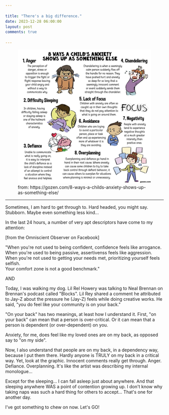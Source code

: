 ```yaml
---

title: "There's a big difference."
date: 2023-12-28 06:00:00
layout: post
comments: true

---
```


<figure>
 <img src="/images/8WaysAnxiety.jpeg" alt="oh my, this is me">
 <figcaption>from: https://gozen.com/8-ways-a-childs-anxiety-shows-up-as-something-else/</figcaption>
</figure>

--- 


Sometimes, I am hard to get through to. Hard headed, you might say. Stubborn. Maybe even something less kind...

In the last 24 hours, a number of very apt descriptors have come to my attention:

[from the Omniscient Observer on Facebook]

"When you're not used to being confident, confidence feels like arrogance.<br />
When you're used to being passive, assertivenss feels like aggression.<br />
When you're not used to getting your needs met, prioritizing yourself feels selfish.<br />
Your comfort zone is not a good benchmark."

AND

Today, I was walking my dog. Lil Rel Howery was talking to Neal Brennan on Brennan's podcast called "Blocks". Lil Rey shared a comment he attributed to Jay-Z about the pressure he (Jay-Z) feels while doing creative works. He said, "you do feel like your community is on your back."

"On your back" has two meanings, at least how I understand it. First, "on your back" can mean that a person is over-critical. Or it can mean that a person is dependent (or over-dependent) on you.

Anxiety, for me, does feel like my loved ones are on my back, as opposed say to "on my side". 

Now, I also understand that people are on my back, in a dependency way, because I put them there. Hardly anyone is TRULY on my back in a critical way. Yet, look at the graphic. Innocent comments really get through. Anger. Defiance. Overplanning. It's like the artist was describing my internal monologue... 

Except for the sleeping... I can fall asleep just about anywhere. And that sleeping anywhere WAS a point of contention growing up. I don't know why taking naps was such a hard thing for others to accept... That's one for another day.

I've got something to chew on now. Let's GO!
